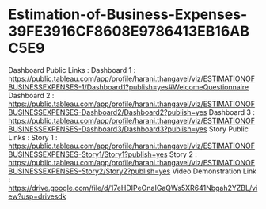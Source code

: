 # Estimation-of-Business-Expenses-39FE3916CF8608E9786413EB16ABC5E9
Dashboard Public Links : 
                             Dashboard 1 : https://public.tableau.com/app/profile/harani.thangavel/viz/ESTIMATIONOFBUSINESSEXPENSES-1/Dashboard1?publish=yes#WelcomeQuestionnaire
                             Dashboard 2 :	https://public.tableau.com/app/profile/harani.thangavel/viz/ESTIMATIONOFBUSINESSEXPENSES-Dashboard2/Dashboard2?publish=yes
                             Dashboard 3 : https://public.tableau.com/app/profile/harani.thangavel/viz/ESTIMATIONOFBUSINESSEXPENSES-Dashboard3/Dashboard3?publish=yes
Story Public Links : 
                             Story 1 : https://public.tableau.com/app/profile/harani.thangavel/viz/ESTIMATIONOFBUSINESSEXPENSES-Story1/Story1?publish=yes
                             Story 2 :	https://public.tableau.com/app/profile/harani.thangavel/viz/ESTIMATIONOFBUSINESSEXPENSES-Story2/Story2?publish=yes
Video Demonstration Link :   https://drive.google.com/file/d/17eHDIPeOnaIGaQWs5XR641Nbgah2YZBL/view?usp=drivesdk

